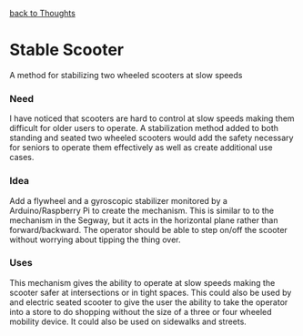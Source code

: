 [back to Thoughts](https://github.com/Marking-Time/Thoughts/tree/main)
# Stable Scooter
A method for stabilizing two wheeled scooters at slow speeds
### Need
I have noticed that scooters are hard to control at slow speeds making them difficult for older users to operate.  A stabilization method added to both standing and seated two wheeled scooters would add the safety necessary for seniors to operate them effectively as well as create additional use cases.
### Idea
Add a flywheel and a gyroscopic stabilizer monitored by a Arduino/Raspberry Pi to create the mechanism. This is similar to to the mechanism in the Segway, but it acts in the horizontal plane rather than forward/backward. The operator should be able to step on/off the scooter without worrying about tipping the thing over.
### Uses
This mechanism gives the ability to operate at slow speeds making the scooter safer at intersections or in tight spaces. This could also be used by and electric seated scooter to give the user the ability to take the operator into a store to do shopping without the size of a three or four wheeled mobility device. It could also be used on sidewalks and streets.